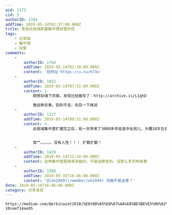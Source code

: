 ```yaml
---
aid: 1172
cid: 5
authorID: 1764
addTime: 2019-05-14T02:37:00.000Z
title: 来自达坂城新建集中营狱警的信
tags:
    - 达坂城
    - 集中营
    - 狱警
comments:
    -
        authorID: 1764
        addTime: 2019-05-14T02:39:00.000Z
        content: '短网址 https://u.nu/673u'
    -
        authorID: 1052
        addTime: 2019-05-14T07:51:00.000Z
        content: |-
            刚想存储下页面，发现已经被存了：http://archive.is/LIghD

            像这种文章，别的不说，先存一下再说
    -
        authorID: 1227
        addTime: 2019-05-14T09:51:00.000Z
        content: >-
            达坂城集中营扩建完之后，有一天带来了3000多年轻高中女孩儿，大概18岁左右，当时站在第一排的女孩儿对我悄悄说：“哥，您对于我身体做什么都愿意，只要能把我从这儿救出去就可以”，当时我无法直视她的眼睛，几乎每天都在我耳边回响着她的这番话。


            我艹。。。。。。没有人性！！！ 扩散扩散！
    -
        authorID: 1429
        addTime: 2019-05-14T11:34:00.000Z
        content: 这种集中营是用来洗脑的，不是迫害性的，没那么多恐怖故事
    -
        authorID: 1580
        addTime: 2019-05-16T16:46:00.000Z
        content: '@[ok2049](/member/ok2049) 洗脑不是迫害？'
date: 2019-05-16T16:46:00.000Z
category: 分享发现
---
```


    https://medium.com/@erkinazat2018/%E6%9D%A5%E8%87%AA%E8%BE%BE%E5%9D%82%E5%9F%8E%E6%96%B0%E5%BB%BA%E9%9B%86%E4%B8%AD%E8%90%A5%E7%8B%B1%E8%AD%A6%E7%9A%84%E4%BF%A1-10ceef14ae95
